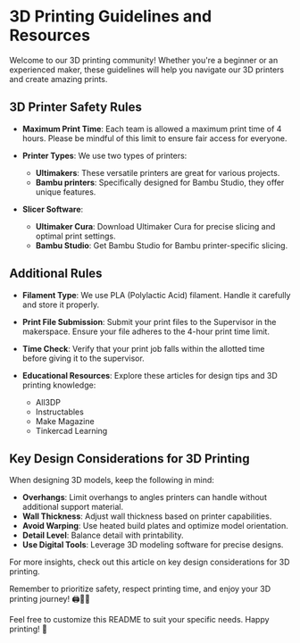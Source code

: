 # 3D Printing Guidelines and Resources

Welcome to our 3D printing community! Whether you're a beginner or an experienced maker, these guidelines will help you navigate our 3D printers and create amazing prints.

## 3D Printer Safety Rules

- **Maximum Print Time**: Each team is allowed a maximum print time of 4 hours. Please be mindful of this limit to ensure fair access for everyone.

- **Printer Types**: We use two types of printers:
    - **Ultimakers**: These versatile printers are great for various projects.
    - **Bambu printers**: Specifically designed for Bambu Studio, they offer unique features.

- **Slicer Software**:
    - **Ultimaker Cura**: Download Ultimaker Cura for precise slicing and optimal print settings.
    - **Bambu Studio**: Get Bambu Studio for Bambu printer-specific slicing.

## Additional Rules

- **Filament Type**: We use PLA (Polylactic Acid) filament. Handle it carefully and store it properly.

- **Print File Submission**: Submit your print files to the Supervisor in the makerspace. Ensure your file adheres to the 4-hour print time limit.

- **Time Check**: Verify that your print job falls within the allotted time before giving it to the supervisor.

- **Educational Resources**: Explore these articles for design tips and 3D printing knowledge:
    - All3DP
    - Instructables
    - Make Magazine
    - Tinkercad Learning

## Key Design Considerations for 3D Printing

When designing 3D models, keep the following in mind:

- **Overhangs**: Limit overhangs to angles printers can handle without additional support material.
- **Wall Thickness**: Adjust wall thickness based on printer capabilities.
- **Avoid Warping**: Use heated build plates and optimize model orientation.
- **Detail Level**: Balance detail with printability.
- **Use Digital Tools**: Leverage 3D modeling software for precise designs.

For more insights, check out this article on key design considerations for 3D printing.

Remember to prioritize safety, respect printing time, and enjoy your 3D printing journey! 🖨️🔧🌟

Feel free to customize this README to suit your specific needs. Happy printing! 🚀
